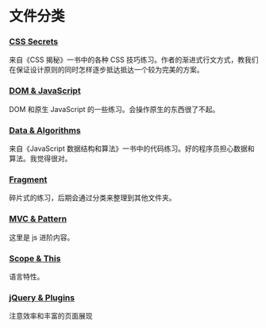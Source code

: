 # 文件分类

### [CSS Secrets](https://github.com/zhuliminl/Practice/tree/master/CSS%20Secrets)

来自《CSS 揭秘》一书中的各种 CSS 技巧练习。作者的渐进式行文方式，教我们在保证设计原则的同时怎样逐步抵达抵达一个较为完美的方案。

### [DOM & JavaScript](https://github.com/zhuliminl/Practice/tree/master/DOM%20%26%20JavaScript)

DOM 和原生 JavaScript 的一些练习。会操作原生的东西很了不起。


### [Data & Algorithms](https://github.com/zhuliminl/Practice/tree/master/Data%20%26%20Algorithms)

来自《JavaScript 数据结构和算法》一书中的代码练习。好的程序员担心数据和算法。我觉得很对。



### [Fragment](https://github.com/zhuliminl/Practice/tree/master/Fragment)

碎片式的练习，后期会通过分类来整理到其他文件夹。

### [MVC & Pattern](https://github.com/zhuliminl/Practice/tree/master/MVC%20%26%20Pattern)

这里是 js 进阶内容。

### [Scope & This](https://github.com/zhuliminl/Practice/tree/master/Scope%20%26%20This)

语言特性。

### [jQuery & Plugins](https://github.com/zhuliminl/Practice/tree/master/jQuery%20%26%20Plugins)

注意效率和丰富的页面展现